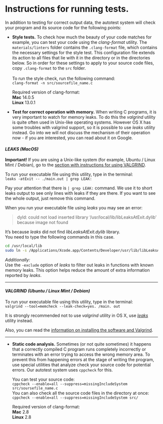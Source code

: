 # Instructions for running tests.

In addition to testing for correct output data, the autotest system will
check your program and its source code for the following points:

* **Style tests.** To check how much the beauty of your code matches
  for example, you can test your code using the _clang-format_ utility.
  The ```materials/linters``` folder contains the ```.clang-format``` file, which contains
  the necessary settings for the style test. This configuration file extends its action to all files that lie with it in the directory
  or in the directories below. So in order for these settings to apply to your source code files,
  copy ```.clang-format``` to the ```src``` folder. \
  \
  To run the style check, run the following command: \
  ```clang-format -n src/sourcefile_name.c``` 

  Required version of clang-format: \
  **Mac** 14.0.5 \
  **Linux** 13.0.1

* **Test for correct operation with memory.** When writing C programs, it is very important to watch for memory leaks. To do this the _valgrind_ utility is quite often used in Unix-like operating systems. However OS X has some troubles with valgrind support, so it is possible to use _leaks_ utility instead. Go into we will not discuss the mechanism of their operation now - if you are interested, you can read about it on Google.

 #### _LEAKS (MacOS)_

  **Important!** If you are using a Unix-like system (for example, Ubuntu / Linux Mint / Debian), go to the [section with instructions for using VALGRIND](#valgrind-ubuntu--linux-mint--debian).

  To run your executable file using this utility, type in the terminal: \
  ```leaks -atExit -- ./main.out | grep LEAK:```  
  
  Pay your attention that there is ```| grep LEAK:``` command. We use it to short leaks output to see only lines with leaks if they are there. If you want to see the whole output, just remove this command.  
  
  When you run your executable file using _leaks_ you may see an error:  
  >dyld: could not load inserted library ‘/usr/local/lib/libLeaksAtExit.dylib’ because image not found
  
  It’s because _leaks_ did not find _libLeaksAtExit.dylib_ library. \
  You need to type the following commands in this case.   
  ```sh
  cd /usr/local/lib  
  sudo ln -s /Applications/Xcode.app/Contents/Developer/usr/lib/libLeaksAtExit.dylib
  ```

  _Additionally:_  \
  Use the ```-exclude``` option of _leaks_ to filter out leaks in functions with known memory leaks. 
  This option helps reduce the amount of extra information reported by _leaks_.

  ---

  #### _VALGRIND (Ubuntu / Linux Mint / Debian)_

   To run your executable file using this utility, type in the terminal: \
   ```valgrind --tool=memcheck --leak-check=yes. /main. out```

   It is strongly recommended not to use _valgrind_ utility in OS X, use [_leaks_](#leaks-macos) utility  instead.

  Also, you can read the [information on installing the software and Valgrind](https://21-school.ru/install_soft_to_school_IMacs).
  
  ---

* **Static code analysis.** Sometimes (or not quite sometimes) it happens that
  a correctly compiled C program runs completely incorrectly or terminates
  with an error trying to access the wrong memory area. To prevent this from happening
  errors at the stage of writing the program, use special utilities that analyze
  check your source code for potential errors. Our autotest system uses
  ```cppcheck``` for this.

  You can test your source code: \
  ```cppcheck --enable=all --suppress=missingIncludeSystem src/soursefile_name.c``` \
  You can also check all the source code files in the directory at once: \
  ```cppcheck --enable=all --suppress=missingIncludeSystem src/```

  Required version of clang-format: \
  **Mac** 2.8 \
  **Linux** 2.8
